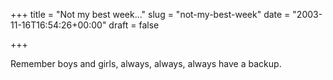 +++
title = "Not my best week..."
slug = "not-my-best-week"
date = "2003-11-16T16:54:26+00:00"
draft = false

+++

Remember boys and girls, always, always, always have a backup.

